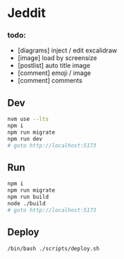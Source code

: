 # Jeddit

### todo:

-   [diagrams] inject / edit excalidraw
-   [image] load by screensize
-   [postlist] auto title image
-   [comment] emoji / image
-   [comment] comments

## Dev

```bash
nvm use --lts
npm i
npm run migrate
npm run dev
# goto http://localhost:5173
```

## Run

```bash
npm i
npm run migrate
npm run build
node ./build
# goto http://localhost:5173
```

## Deploy

```bash
/bin/bash ./scripts/deploy.sh
```
